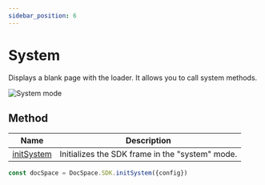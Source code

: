 ```yaml
---
sidebar_position: 6
---
```


# System

Displays a blank page with the loader. It allows you to call system methods.

![System mode](/assets/images/docspace/system-mode.png)

## Method

| Name                                            | Description                                     |
| ----------------------------------------------- | ----------------------------------------------- |
| [initSystem](../methods.md#initsystem) | Initializes the SDK frame in the "system" mode. |

``` ts
const docSpace = DocSpace.SDK.initSystem({config})
```
